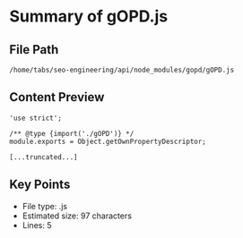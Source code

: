 # Summary of gOPD.js
  
## File Path
`/home/tabs/seo-engineering/api/node_modules/gopd/gOPD.js`

## Content Preview
```
'use strict';

/** @type {import('./gOPD')} */
module.exports = Object.getOwnPropertyDescriptor;

[...truncated...]
```

## Key Points
- File type: .js
- Estimated size: 97 characters
- Lines: 5
